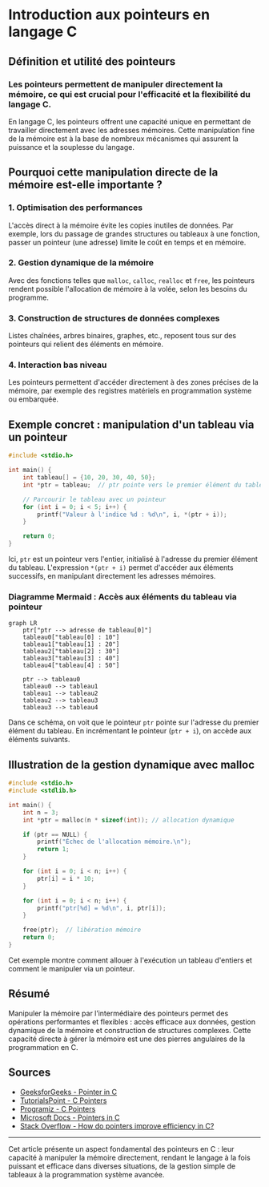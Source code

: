 # Introduction aux pointeurs en langage C

## Définition et utilité des pointeurs

### Les pointeurs permettent de manipuler directement la mémoire, ce qui est crucial pour l'efficacité et la flexibilité du langage C.

En langage C, les pointeurs offrent une capacité unique en permettant de travailler directement avec les adresses mémoires. Cette manipulation fine de la mémoire est à la base de nombreux mécanismes qui assurent la puissance et la souplesse du langage.

## Pourquoi cette manipulation directe de la mémoire est-elle importante ?

### 1. Optimisation des performances

L'accès direct à la mémoire évite les copies inutiles de données. Par exemple, lors du passage de grandes structures ou tableaux à une fonction, passer un pointeur (une adresse) limite le coût en temps et en mémoire.

### 2. Gestion dynamique de la mémoire

Avec des fonctions telles que `malloc`, `calloc`, `realloc` et `free`, les pointeurs rendent possible l'allocation de mémoire à la volée, selon les besoins du programme.

### 3. Construction de structures de données complexes

Listes chaînées, arbres binaires, graphes, etc., reposent tous sur des pointeurs qui relient des éléments en mémoire.

### 4. Interaction bas niveau

Les pointeurs permettent d'accéder directement à des zones précises de la mémoire, par exemple des registres matériels en programmation système ou embarquée.

## Exemple concret : manipulation d'un tableau via un pointeur

```c
#include <stdio.h>

int main() {
    int tableau[] = {10, 20, 30, 40, 50};
    int *ptr = tableau;  // ptr pointe vers le premier élément du tableau

    // Parcourir le tableau avec un pointeur
    for (int i = 0; i < 5; i++) {
        printf("Valeur à l'indice %d : %d\n", i, *(ptr + i));
    }

    return 0;
}
```

Ici, `ptr` est un pointeur vers l'entier, initialisé à l'adresse du premier élément du tableau. L'expression `*(ptr + i)` permet d'accéder aux éléments successifs, en manipulant directement les adresses mémoires.

### Diagramme Mermaid : Accès aux éléments du tableau via pointeur

```mermaid
graph LR
    ptr["ptr --> adresse de tableau[0]"]
    tableau0["tableau[0] : 10"]
    tableau1["tableau[1] : 20"]
    tableau2["tableau[2] : 30"]
    tableau3["tableau[3] : 40"]
    tableau4["tableau[4] : 50"]

    ptr --> tableau0
    tableau0 --> tableau1
    tableau1 --> tableau2
    tableau2 --> tableau3
    tableau3 --> tableau4
```

Dans ce schéma, on voit que le pointeur `ptr` pointe sur l'adresse du premier élément du tableau. En incrémentant le pointeur (`ptr + i`), on accède aux éléments suivants.

## Illustration de la gestion dynamique avec malloc

```c
#include <stdio.h>
#include <stdlib.h>

int main() {
    int n = 3;
    int *ptr = malloc(n * sizeof(int)); // allocation dynamique

    if (ptr == NULL) {
        printf("Échec de l'allocation mémoire.\n");
        return 1;
    }

    for (int i = 0; i < n; i++) {
        ptr[i] = i * 10;
    }

    for (int i = 0; i < n; i++) {
        printf("ptr[%d] = %d\n", i, ptr[i]);
    }

    free(ptr);  // libération mémoire
    return 0;
}
```

Cet exemple montre comment allouer à l'exécution un tableau d'entiers et comment le manipuler via un pointeur.

## Résumé

Manipuler la mémoire par l’intermédiaire des pointeurs permet des opérations performantes et flexibles : accès efficace aux données, gestion dynamique de la mémoire et construction de structures complexes. Cette capacité directe à gérer la mémoire est une des pierres angulaires de la programmation en C.

## Sources

- [GeeksforGeeks - Pointer in C](https://www.geeksforgeeks.org/pointers-in-c-and-c/)
- [TutorialsPoint - C Pointers](https://www.tutorialspoint.com/cprogramming/c_pointers.htm)
- [Programiz - C Pointers](https://www.programiz.com/c-programming/c-pointers)
- [Microsoft Docs - Pointers in C](https://learn.microsoft.com/en-us/cpp/c-language/pointers)
- [Stack Overflow - How do pointers improve efficiency in C?](https://stackoverflow.com/questions/11898324/how-do-pointers-help-improve-programming-efficiency-in-c)

---

Cet article présente un aspect fondamental des pointeurs en C : leur capacité à manipuler la mémoire directement, rendant le langage à la fois puissant et efficace dans diverses situations, de la gestion simple de tableaux à la programmation système avancée.